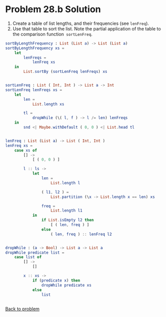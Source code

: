 # Problem 28.b Solution

1. Create a table of list lengths, and their frequencies (see ```lenFreq```). 
2. Use that table to sort the list. Note the partial application of the table to the comparison function``` sortLenFreq```.


```elm
sortByLengthFrequency : List (List a) -> List (List a)
sortByLengthFrequency xs =
    let
        lenFreqs =
            lenFreq xs
    in
        List.sortBy (sortLenFreq lenFreqs) xs


sortLenFreq : List ( Int, Int ) -> List a -> Int
sortLenFreq lenFreqs xs =
    let
        len =
            List.length xs

        tl =
            dropWhile (\( l, f ) -> l /= len) lenFreqs
    in
        snd <| Maybe.withDefault ( 0, 0 ) <| List.head tl


lenFreq : List (List a) -> List ( Int, Int )
lenFreq xs =
    case xs of
        [] ->
            [ ( 0, 0 ) ]

        l :: ls ->
            let
                len =
                    List.length l

                ( l1, l2 ) =
                    List.partition (\x -> List.length x == len) xs

                freq =
                    List.length l1
            in
                if List.isEmpty l2 then
                    [ ( len, freq ) ]
                else
                    ( len, freq ) :: lenFreq l2


dropWhile : (a -> Bool) -> List a -> List a
dropWhile predicate list =
    case list of
        [] ->
            []

        x :: xs ->
            if (predicate x) then
                dropWhile predicate xs
            else
                list
              
```
[Back to problem](../p/p28b.md)
